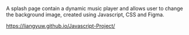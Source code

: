 
A splash page contain a dynamic music player and allows user to change the background image, created using Javascript, CSS and Figma.

https://liangyuw.github.io/Javascript-Project/
